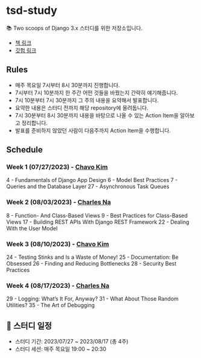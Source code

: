 # tsd-study

📚 Two scoops of Django 3.x 스터디를 위한 저장소입니다.

- [책 링크](https://www.feldroy.com/books/two-scoops-of-django-3-x)
- [깃헙 링크](https://github.com/feldroy/two-scoops-of-django-3.x)

## Rules

- 매주 목요일 7시부터 8시 30분까지 진행합니다.
- 7시부터 7시 10분까지 한 주간 어떤 것들을 바꿨는지 간략히 얘기해줍니다.
- 7시 10분부터 7시 30분까지 그 주의 내용을 요약해서 발표합니다.
- 요약한 내용은 스터디 전까지 해당 repository에 올려둡니다.
- 7시 30분부터 8시 30분까지 내용을 바탕으로 나올 수 있는 Action Item을 알아보고 정리합니다.
- 발표를 준비하지 않았던 사람이 다음주까지 Action Item을 수행합니다.

## Schedule

### Week 1 (07/27/2023) - [Chavo Kim](https://github.com/chavokim)
4 - Fundamentals of Django App Design
6 - Model Best Practices
7 - Queries and the Database Layer
27 - Asynchronous Task Queues

### Week 2 (08/03/2023) - [Charles Na](https://github.com/nayong2021)
8 - Function- And Class-Based Views
9 - Best Practices for Class-Based Views
17 - Building REST APIs With Django REST Framework
22 - Dealing With the User Model

### Week 3 (08/10/2023) - [Chavo Kim](https://github.com/chavokim)
24 - Testing Stinks and Is a Waste of Money!
25 - Documentation: Be Obsessed
26 - Finding and Reducing Bottlenecks
28 - Security Best Practices

### Week 4 (08/17/2023) - [Charles Na](https://github.com/nayong2021)
29 - Logging: What’s It For, Anyway?
31 - What About Those Random Utilities?
35 - The Art of Debugging

## 📆 스터디 일정

- 스터디 기간: 2023/07/27 ~ 2023/08/17 (총 4주)
- 스터디 세션: 매주 목요일 19:00 ~ 20:30
